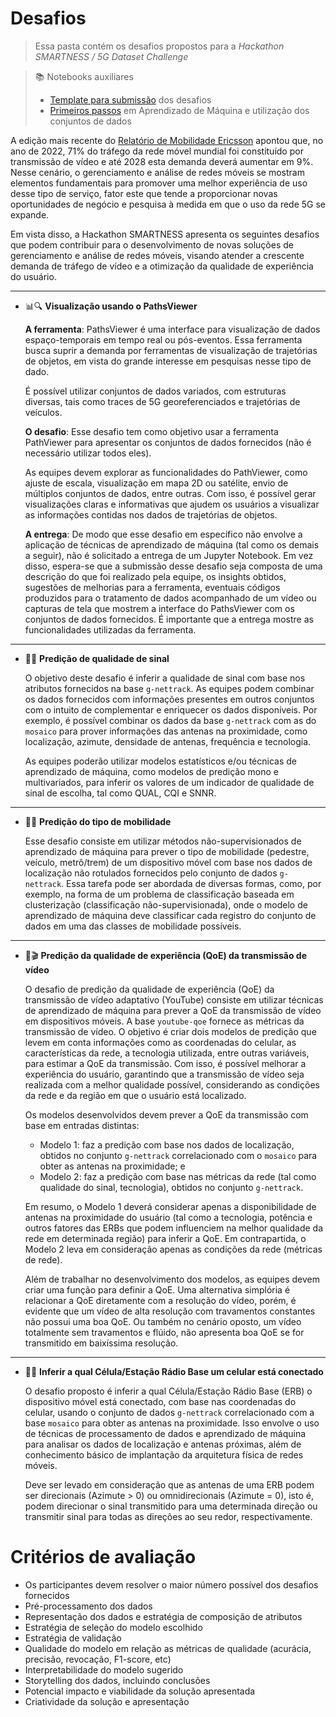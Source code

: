 # Desafios
> Essa pasta contém os desafios propostos para a _Hackathon SMARTNESS / 5G Dataset Challenge_

> 📚 Notebooks auxiliares
> - [Template para submissão](./submission-template.ipynb) dos desafios
> - [Primeiros passos](./get-started.ipynb) em Aprendizado de Máquina e utilização dos conjuntos de dados

A edição mais recente do [Relatório de Mobilidade Ericsson](https://www.ericsson.com/en/reports-and-papers/mobility-report/dataforecasts/traffic-by-application) apontou que, no ano de 2022, 71% do tráfego da rede móvel mundial foi constituído por transmissão de vídeo e até 2028 esta demanda deverá aumentar em 9%. Nesse cenário, o gerenciamento e análise de redes móveis se mostram elementos fundamentais para promover uma melhor experiência de uso desse tipo de serviço, fator este que tende a proporcionar novas oportunidades de negócio e pesquisa à medida em que o uso da rede 5G se expande.

Em vista disso, a Hackathon SMARTNESS apresenta os seguintes desafios que podem contribuir para o desenvolvimento de novas soluções de gerenciamento e análise de redes móveis, visando atender a crescente demanda de tráfego de vídeo e a otimização da qualidade de experiência do usuário.

---
- 📊🔍 **Visualização usando o PathsViewer**

  **A ferramenta**: PathsViewer é uma interface para visualização de dados espaço-temporais em tempo real ou pós-eventos. Essa ferramenta busca suprir a demanda por ferramentas de visualização de trajetórias de objetos, em vista do grande interesse em pesquisas nesse tipo de dado.

  É possível utilizar conjuntos de dados variados, com estruturas diversas, tais como traces de 5G georeferenciados e trajetórias de veículos.

  **O desafio**: Esse desafio tem como objetivo usar a ferramenta PathViewer para apresentar os conjuntos de dados fornecidos (não é necessário utilizar todos eles).

  As equipes devem explorar as funcionalidades do PathViewer, como ajuste de escala, visualização em mapa 2D ou satélite, envio de múltiplos conjuntos de dados, entre outras. Com isso, é possível gerar visualizações claras e informativas que ajudem os usuários a visualizar as informações contidas nos dados de trajetórias de objetos.

  **A entrega**: De modo que esse desafio em específico não envolve a aplicação de técnicas de aprendizado de máquina (tal como os demais a seguir), não é solicitado a entrega de um Jupyter Notebook. Em vez disso, espera-se que a submissão desse desafio seja composta de uma descrição do que foi realizado pela equipe, os insights obtidos, sugestões de melhorias para a ferramenta, eventuais códigos produzidos para o tratamento de dados acompanhado de um vídeo ou capturas de tela que mostrem a interface do PathsViewer com os conjuntos de dados fornecidos. É importante que a entrega mostre as funcionalidades utilizadas da ferramenta.

---
- 🔮📶 **Predição de qualidade de sinal**

  O objetivo deste desafio é inferir a qualidade de sinal com base nos atributos fornecidos na base `g-nettrack`. As equipes podem combinar os dados fornecidos com informações presentes em outros conjuntos com o intuito de complementar e enriquecer os dados disponíveis. Por exemplo, é possível combinar os dados da base `g-nettrack` com as do `mosaico` para prover informações das antenas na proximidade, como localização, azimute, densidade de antenas, frequência e tecnologia.

  As equipes poderão utilizar modelos estatísticos e/ou técnicas de aprendizado de máquina, como modelos de predição mono e multivariados, para inferir os valores de um indicador de qualidade de sinal de escolha, tal como QUAL, CQI e SNNR.

---
- 🔮🚗 **Predição do tipo de mobilidade**

  Esse desafio consiste em utilizar métodos não-supervisionados de aprendizado de máquina para prever o tipo de mobilidade (pedestre, veículo, metrô/trem) de um dispositivo móvel com base nos dados de localização não rotulados fornecidos pelo conjunto de dados `g-nettrack`. Essa tarefa pode ser abordada de diversas formas, como, por exemplo, na forma de um problema de classificação baseada em clusterização (classificação não-supervisionada), onde o modelo de aprendizado de máquina deve classificar cada registro do conjunto de dados em uma das classes de mobilidade possíveis.

---
- 🔮🎬 **Predição da qualidade de experiência (QoE) da transmissão de vídeo**

  O desafio de predição da qualidade de experiência (QoE) da transmissão de vídeo adaptativo (YouTube) consiste em utilizar técnicas de aprendizado de máquina para prever a QoE da transmissão de vídeo em dispositivos móveis. A base `youtube-qoe` fornece as métricas da transmissão de vídeo. O objetivo é criar dois modelos de predição que levem em conta informações como as coordenadas do celular, as características da rede, a tecnologia utilizada, entre outras variáveis, para estimar a QoE da transmissão. Com isso, é possível melhorar a experiência do usuário, garantindo que a transmissão de vídeo seja realizada com a melhor qualidade possível, considerando as condições da rede e da região em que o usuário está localizado.

  Os modelos desenvolvidos devem prever a QoE da transmissão com base em entradas distintas:
  - Modelo 1: faz a predição com base nos dados de localização, obtidos no conjunto `g-nettrack` correlacionado com o `mosaico` para obter as antenas na proximidade; e
  - Modelo 2: faz a predição com base nas métricas da rede (tal como qualidade do sinal, tecnologia), obtidos no conjunto `g-nettrack`.

  Em resumo, o Modelo 1 deverá considerar apenas a disponibilidade de antenas na proximidade do usuário (tal como a tecnologia, potência e outros fatores das ERBs que podem influenciem na melhor qualidade da rede em determinada região) para inferir a QoE. Em contrapartida, o Modelo 2 leva em consideração apenas as condições da rede (métricas de rede).

  Além de trabalhar no desenvolvimento dos modelos, as equipes devem criar uma função para definir a QoE. Uma alternativa simplória é relacionar a QoE diretamente com a resolução do vídeo, porém, é evidente que um vídeo de alta resolução com travamentos constantes não possui uma boa QoE. Ou também no cenário oposto, um vídeo totalmente sem travamentos e flúido, não apresenta boa QoE se for transmitido em baixíssima resolução.

---
- 🔮📡 **Inferir a qual Célula/Estação Rádio Base um celular está conectado**

  O desafio proposto é inferir a qual Célula/Estação Rádio Base (ERB) o dispositivo móvel está conectado, com base nas coordenadas do celular, usando o conjunto de dados `g-nettrack` correlacionado com a base `mosaico` para obter as antenas na proximidade. Isso envolve o uso de técnicas de processamento de dados e aprendizado de máquina para analisar os dados de localização e antenas próximas, além de conhecimento básico de implantação da arquitetura física de redes móveis.

  Deve ser levado em consideração que as antenas de uma ERB podem ser direcionais (Azimute > 0) ou omnidirecionais (Azimute = 0), isto é, podem direcionar o sinal transmitido para uma determinada direção ou transmitir sinal para todas as direções ao seu redor, respectivamente.

# Critérios de avaliação
- Os participantes devem resolver o maior número possível dos desafios fornecidos
- Pré-processamento dos dados
- Representação dos dados e estratégia de composição de atributos
- Estratégia de seleção do modelo escolhido
- Estratégia de validação
- Qualidade do modelo em relação as métricas de qualidade (acurácia, precisão, revocação, F1-score, etc)
- Interpretabilidade do modelo sugerido
- Storytelling dos dados, incluindo conclusões
- Potencial impacto e viabilidade da solução apresentada
- Criatividade da solução e apresentação
